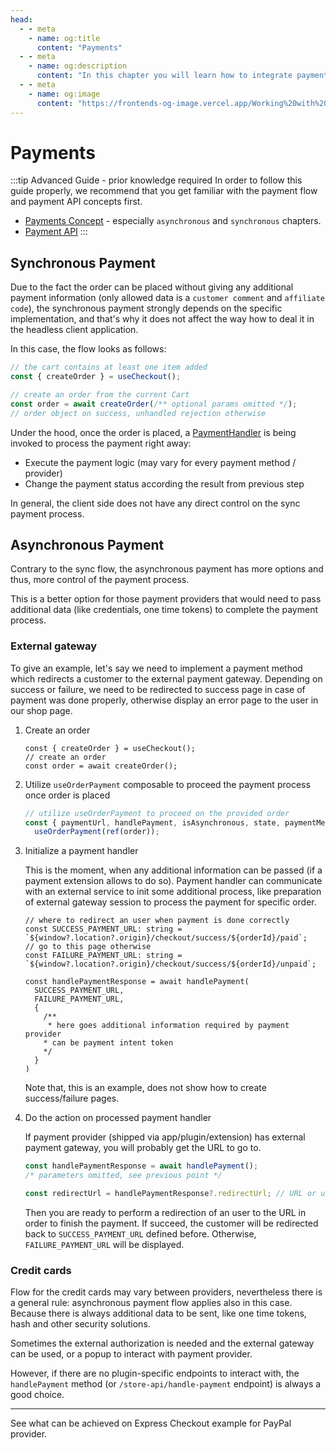 ```yaml
---
head:
  - - meta
    - name: og:title
      content: "Payments"
  - - meta
    - name: og:description
      content: "In this chapter you will learn how to integrate payments."
  - - meta
    - name: og:image
      content: "https://frontends-og-image.vercel.app/Working%20with%20**Payments**.png"
---
```


<script setup>
import StackBlitzLiveExample from '../../components/StackBlitzLiveExample.vue'
</script>

# Payments

:::tip Advanced Guide - prior knowledge required
In order to follow this guide properly, we recommend that you get familiar with the payment flow and payment API concepts first.

- [Payments Concept](https://developer.shopware.com/docs/concepts/commerce/checkout-concept/payments) - especially `asynchronous` and `synchronous` chapters.
- [Payment API](https://shopware.stoplight.io/docs/store-api/8218801e50fe5-handling-the-payment)
  :::

## Synchronous Payment

Due to the fact the order can be placed without giving any additional payment information (only allowed data is a `customer comment` and `affiliate code`), the synchronous payment strongly depends on the specific implementation, and that's why it does not affect the way how to deal it in the headless client application.

In this case, the flow looks as follows:

```js
// the cart contains at least one item added
const { createOrder } = useCheckout();

// create an order from the current Cart
const order = await createOrder(/** optional params omitted */);
// order object on success, unhandled rejection otherwise
```

Under the hood, once the order is placed, a [PaymentHandler](https://developer.shopware.com/docs/guides/plugins/plugins/checkout/payment/add-payment-plugin#synchronous-example) is being invoked to process the payment right away:

- Execute the payment logic (may vary for every payment method / provider)
- Change the payment status according the result from previous step

In general, the client side does not have any direct control on the sync payment process.

## Asynchronous Payment

Contrary to the sync flow, the asynchronous payment has more options and thus, more control of the payment process.

This is a better option for those payment providers that would need to pass additional data (like credentials, one time tokens) to complete the payment process.

### External gateway

To give an example, let's say we need to implement a payment method which redirects a customer to the external payment gateway. Depending on success or failure, we need to be redirected to success page in case of payment was done properly, otherwise display an error page to the user in our shop page.

1. Create an order

   ```js{3}
   const { createOrder } = useCheckout();
   // create an order
   const order = await createOrder();
   ```

2. Utilize `useOrderPayment` composable to proceed the payment process once order is placed

   ```js
   // utilize useOrderPayment to proceed on the provided order
   const { paymentUrl, handlePayment, isAsynchronous, state, paymentMethod } =
     useOrderPayment(ref(order));
   ```

3. Initialize a payment handler

   This is the moment, when any additional information can be passed (if a payment extension allows to do so). Payment handler can communicate with an external service to init some additional process, like preparation of external gateway session to process the payment for specific order.

   ```js{6-15}
   // where to redirect an user when payment is done correctly
   const SUCCESS_PAYMENT_URL: string = `${window?.location?.origin}/checkout/success/${orderId}/paid`;
   // go to this page otherwise
   const FAILURE_PAYMENT_URL: string = `${window?.location?.origin}/checkout/success/${orderId}/unpaid`;

   const handlePaymentResponse = await handlePayment(
     SUCCESS_PAYMENT_URL,
     FAILURE_PAYMENT_URL,
     {
       /**
        * here goes additional information required by payment provider
       * can be payment intent token
       */
     }
   )
   ```

   Note that, this is an example, does not show how to create success/failure pages.

4. Do the action on processed payment handler

   If payment provider (shipped via app/plugin/extension) has external payment gateway, you will probably get the URL to go to.

   ```js
   const handlePaymentResponse = await handlePayment();
   /* parameters omitted, see previous point */

   const redirectUrl = handlePaymentResponse?.redirectUrl; // URL or undefined
   ```

   Then you are ready to perform a redirection of an user to the URL in order to finish the payment.
   If succeed, the customer will be redirected back to `SUCCESS_PAYMENT_URL` defined before. Otherwise, `FAILURE_PAYMENT_URL` will be displayed.

### Credit cards

Flow for the credit cards may vary between providers, nevertheless there is a general rule: asynchronous payment flow applies also in this case. Because there is always additional data to be sent, like one time tokens, hash and other security solutions.

Sometimes the external authorization is needed and the external gateway can be used, or a popup to interact with payment provider.

However, if there are no plugin-specific endpoints to interact with, the `handlePayment` method (or `/store-api/handle-payment` endpoint) is always a good choice.

---

See what can be achieved on Express Checkout example for PayPal provider.

<PageRef page="custom-payment" title="Custom Payment with PayPal" sub="Custom payment flow based on PayPal Express Checkout." />
